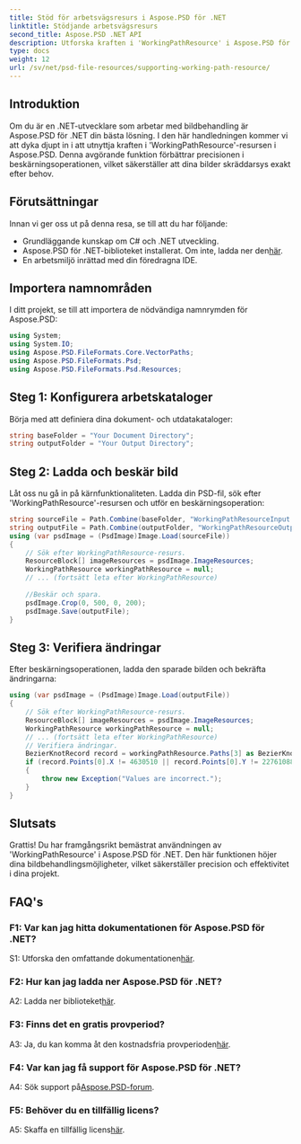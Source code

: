 ```yaml
---
title: Stöd för arbetsvägsresurs i Aspose.PSD för .NET
linktitle: Stödjande arbetsvägsresurs
second_title: Aspose.PSD .NET API
description: Utforska kraften i 'WorkingPathResource' i Aspose.PSD för .NET. Förbättra bildprecisionen med denna steg-för-steg-guide.
type: docs
weight: 12
url: /sv/net/psd-file-resources/supporting-working-path-resource/
---
```

## Introduktion
Om du är en .NET-utvecklare som arbetar med bildbehandling är Aspose.PSD för .NET din bästa lösning. I den här handledningen kommer vi att dyka djupt in i att utnyttja kraften i 'WorkingPathResource'-resursen i Aspose.PSD. Denna avgörande funktion förbättrar precisionen i beskärningsoperationen, vilket säkerställer att dina bilder skräddarsys exakt efter behov.
## Förutsättningar
Innan vi ger oss ut på denna resa, se till att du har följande:
- Grundläggande kunskap om C# och .NET utveckling.
-  Aspose.PSD för .NET-biblioteket installerat. Om inte, ladda ner den[här](https://releases.aspose.com/psd/net/).
- En arbetsmiljö inrättad med din föredragna IDE.
## Importera namnområden
I ditt projekt, se till att importera de nödvändiga namnrymden för Aspose.PSD:
```csharp
using System;
using System.IO;
using Aspose.PSD.FileFormats.Core.VectorPaths;
using Aspose.PSD.FileFormats.Psd;
using Aspose.PSD.FileFormats.Psd.Resources;
```
## Steg 1: Konfigurera arbetskataloger
Börja med att definiera dina dokument- och utdatakataloger:
```csharp
string baseFolder = "Your Document Directory";
string outputFolder = "Your Output Directory";
```
## Steg 2: Ladda och beskär bild
Låt oss nu gå in på kärnfunktionaliteten. Ladda din PSD-fil, sök efter 'WorkingPathResource'-resursen och utför en beskärningsoperation:
```csharp
string sourceFile = Path.Combine(baseFolder, "WorkingPathResourceInput.psd");
string outputFile = Path.Combine(outputFolder, "WorkingPathResourceOutput.psd");
using (var psdImage = (PsdImage)Image.Load(sourceFile))
{
    // Sök efter WorkingPathResource-resurs.
    ResourceBlock[] imageResources = psdImage.ImageResources;
    WorkingPathResource workingPathResource = null;
    // ... (fortsätt leta efter WorkingPathResource)
    
    //Beskär och spara.
    psdImage.Crop(0, 500, 0, 200);
    psdImage.Save(outputFile);
}
```
## Steg 3: Verifiera ändringar
Efter beskärningsoperationen, ladda den sparade bilden och bekräfta ändringarna:
```csharp
using (var psdImage = (PsdImage)Image.Load(outputFile))
{
    // Sök efter WorkingPathResource-resurs.
    ResourceBlock[] imageResources = psdImage.ImageResources;
    WorkingPathResource workingPathResource = null;
    // ... (fortsätt leta efter WorkingPathResource)
    // Verifiera ändringar.
    BezierKnotRecord record = workingPathResource.Paths[3] as BezierKnotRecord;
    if (record.Points[0].X != 4630510 || record.Points[0].Y != 22761088)
    {
        throw new Exception("Values are incorrect.");
    }
}
```
## Slutsats

Grattis! Du har framgångsrikt bemästrat användningen av 'WorkingPathResource' i Aspose.PSD för .NET. Den här funktionen höjer dina bildbehandlingsmöjligheter, vilket säkerställer precision och effektivitet i dina projekt.

## FAQ's

### F1: Var kan jag hitta dokumentationen för Aspose.PSD för .NET?

 S1: Utforska den omfattande dokumentationen[här](https://reference.aspose.com/psd/net/).

### F2: Hur kan jag ladda ner Aspose.PSD för .NET?

 A2: Ladda ner biblioteket[här](https://releases.aspose.com/psd/net/).

### F3: Finns det en gratis provperiod?

 A3: Ja, du kan komma åt den kostnadsfria provperioden[här](https://releases.aspose.com/).

### F4: Var kan jag få support för Aspose.PSD för .NET?

 A4: Sök support på[Aspose.PSD-forum](https://forum.aspose.com/c/psd/34).

### F5: Behöver du en tillfällig licens?

 A5: Skaffa en tillfällig licens[här](https://purchase.aspose.com/temporary-license/).